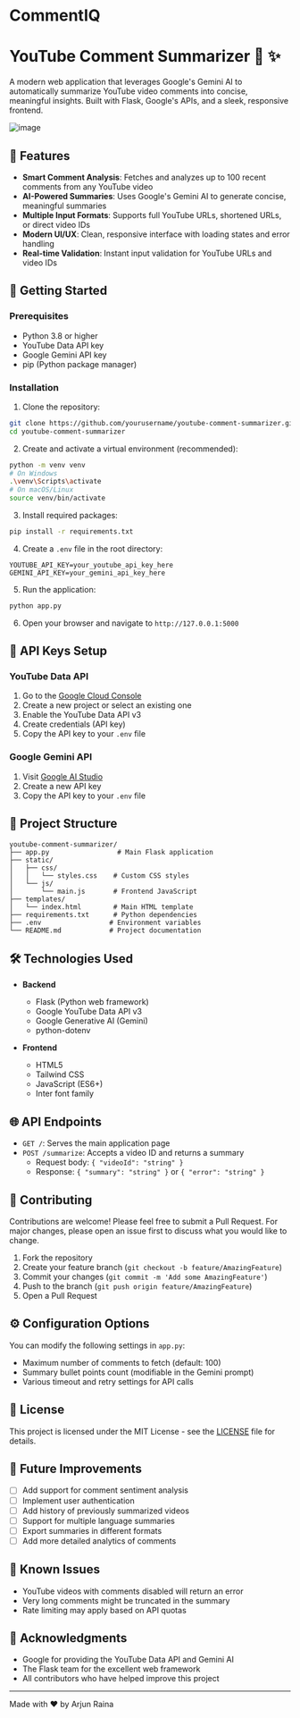 # CommentIQ
# YouTube Comment Summarizer 🎥 ✨

A modern web application that leverages Google's Gemini AI to automatically summarize YouTube video comments into concise, meaningful insights. Built with Flask, Google's APIs, and a sleek, responsive frontend.


![image](https://github.com/user-attachments/assets/f67f0413-a54e-454b-90e7-238b86f35315) 


## 🌟 Features

- **Smart Comment Analysis**: Fetches and analyzes up to 100 recent comments from any YouTube video
- **AI-Powered Summaries**: Uses Google's Gemini AI to generate concise, meaningful summaries
- **Multiple Input Formats**: Supports full YouTube URLs, shortened URLs, or direct video IDs
- **Modern UI/UX**: Clean, responsive interface with loading states and error handling
- **Real-time Validation**: Instant input validation for YouTube URLs and video IDs

## 🚀 Getting Started

### Prerequisites

- Python 3.8 or higher
- YouTube Data API key
- Google Gemini API key
- pip (Python package manager)

### Installation

1. Clone the repository:
```bash
git clone https://github.com/yourusername/youtube-comment-summarizer.git
cd youtube-comment-summarizer
```

2. Create and activate a virtual environment (recommended):
```bash
python -m venv venv
# On Windows
.\venv\Scripts\activate
# On macOS/Linux
source venv/bin/activate
```

3. Install required packages:
```bash
pip install -r requirements.txt
```

4. Create a `.env` file in the root directory:
```plaintext
YOUTUBE_API_KEY=your_youtube_api_key_here
GEMINI_API_KEY=your_gemini_api_key_here
```

5. Run the application:
```bash
python app.py
```

6. Open your browser and navigate to `http://127.0.0.1:5000`

## 🔑 API Keys Setup

### YouTube Data API
1. Go to the [Google Cloud Console](https://console.cloud.google.com/)
2. Create a new project or select an existing one
3. Enable the YouTube Data API v3
4. Create credentials (API key)
5. Copy the API key to your `.env` file

### Google Gemini API
1. Visit [Google AI Studio](https://makersuite.google.com/app/apikey)
2. Create a new API key
3. Copy the API key to your `.env` file

## 📁 Project Structure

```
youtube-comment-summarizer/
├── app.py                 # Main Flask application
├── static/
│   ├── css/
│   │   └── styles.css    # Custom CSS styles
│   └── js/
│       └── main.js       # Frontend JavaScript
├── templates/
│   └── index.html        # Main HTML template
├── requirements.txt      # Python dependencies
├── .env                 # Environment variables
└── README.md            # Project documentation
```

## 🛠️ Technologies Used

- **Backend**
  - Flask (Python web framework)
  - Google YouTube Data API v3
  - Google Generative AI (Gemini)
  - python-dotenv

- **Frontend**
  - HTML5
  - Tailwind CSS
  - JavaScript (ES6+)
  - Inter font family

## 🌐 API Endpoints

- `GET /`: Serves the main application page
- `POST /summarize`: Accepts a video ID and returns a summary
  - Request body: `{ "videoId": "string" }`
  - Response: `{ "summary": "string" }` or `{ "error": "string" }`

## 🤝 Contributing

Contributions are welcome! Please feel free to submit a Pull Request. For major changes, please open an issue first to discuss what you would like to change.

1. Fork the repository
2. Create your feature branch (`git checkout -b feature/AmazingFeature`)
3. Commit your changes (`git commit -m 'Add some AmazingFeature'`)
4. Push to the branch (`git push origin feature/AmazingFeature`)
5. Open a Pull Request

## ⚙️ Configuration Options

You can modify the following settings in `app.py`:
- Maximum number of comments to fetch (default: 100)
- Summary bullet points count (modifiable in the Gemini prompt)
- Various timeout and retry settings for API calls

## 📝 License

This project is licensed under the MIT License - see the [LICENSE](LICENSE) file for details.

## 🎯 Future Improvements

- [ ] Add support for comment sentiment analysis
- [ ] Implement user authentication
- [ ] Add history of previously summarized videos
- [ ] Support for multiple language summaries
- [ ] Export summaries in different formats
- [ ] Add more detailed analytics of comments

## 🐛 Known Issues

- YouTube videos with comments disabled will return an error
- Very long comments might be truncated in the summary
- Rate limiting may apply based on API quotas


## 🙏 Acknowledgments

- Google for providing the YouTube Data API and Gemini AI
- The Flask team for the excellent web framework
- All contributors who have helped improve this project

---
Made with ❤️ by Arjun Raina
